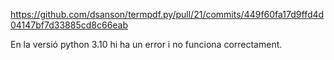 https://github.com/dsanson/termpdf.py/pull/21/commits/449f60fa17d9ffd4d04147bf7d33885cd8c66eab

En la versió python 3.10 hi ha un error i no funciona correctament.
